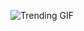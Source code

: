 
<!-- GIF_SECTION -->
![Trending GIF](https://media0.giphy.com/media/v1.Y2lkPThiYjIxNzcyOGVybm5yeXVkMjQ3aHozbXJkaXRheDNpbzM1Z2NrNnJxdnJxcHRwdiZlcD12MV9naWZzX3NlYXJjaCZjdD1n/oaDcc0LTCuIAiGYrzn/giphy.gif)
<!-- END_GIF_SECTION -->
